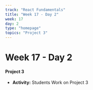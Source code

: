 ```yaml
---
track: "React Fundamentals"
title: "Week 17 - Day 2"
week: 17
day: 2
type: "homepage"
topics: "Project 3"
---
```



# Week 17 - Day 2

#### Project 3

- **Activity:** Students Work on Project 3